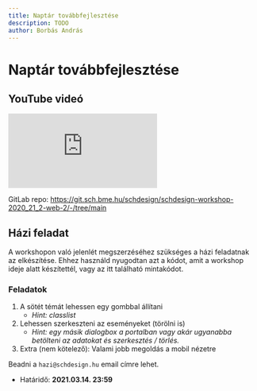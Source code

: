 ```yaml
---
title: Naptár továbbfejlesztése
description: TODO
author: Borbás András
---
```


# Naptár továbbfejlesztése

## YouTube videó

<div class="youtube-16-9">
    <iframe src="https://www.youtube-nocookie.com/embed/Oa4EACX50oc" title="YouTube video player" frameborder="0" allow="accelerometer; autoplay; clipboard-write; encrypted-media; gyroscope; picture-in-picture" allowfullscreen></iframe>
</div>

GitLab repo: https://git.sch.bme.hu/schdesign/schdesign-workshop-2020_21_2-web-2/-/tree/main

## Házi feladat

A workshopon való jelenlét megszerzéséhez szükséges a házi feladatnak az elkészítése.
Ehhez használd nyugodtan azt a kódot, amit a workshop ideje alatt készítettél, vagy az itt található mintakódot.

### Feladatok

1. A sötét témát lehessen egy gombbal állítani
    - _Hint: classlist_
2. Lehessen szerkeszteni az eseményeket (törölni is)
    - _Hint: egy másik dialogbox a portalban vagy akár ugyanabba betölteni az adatokat és szerkesztés / törlés._
3. Extra (nem kötelező): Valami jobb megoldás a mobil nézetre

Beadni a `hazi@schdesign.hu` email címre lehet.

- Határidő: **2021.03.14. 23:59**
